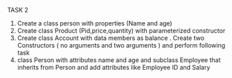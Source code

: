 TASK 2

1. Create a class person with properties (Name and age)
2. Create class Product (Pid,price,quantity) with parameterized constructor
3. Create class Account with data members as balance . Create two Constructors ( no arguments and two arguments ) and perform following task
4. class Person with attributes name and age  and subclass Employee that inherits from Person and add attributes like Employee ID and Salary

